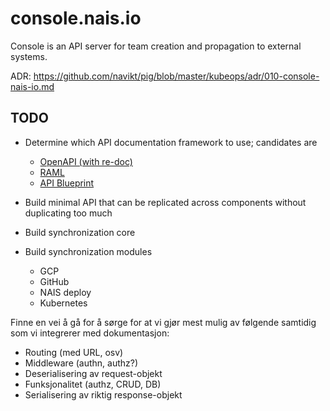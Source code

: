 # console.nais.io

Console is an API server for team creation and propagation to external systems.

ADR: https://github.com/navikt/pig/blob/master/kubeops/adr/010-console-nais-io.md

## TODO

* Determine which API documentation framework to use; candidates are
  * [OpenAPI (with re-doc)](https://redocly.github.io)
  * [RAML](https://raml.org/)
  * [API Blueprint](https://apiblueprint.org/)

* Build minimal API that can be replicated across components without duplicating too much

* Build synchronization core

* Build synchronization modules
  * GCP
  * GitHub
  * NAIS deploy
  * Kubernetes

Finne en vei å gå for å sørge for at vi gjør mest mulig av følgende samtidig som vi integrerer med dokumentasjon:

- Routing (med URL, osv)
- Middleware (authn, authz?)
- Deserialisering av request-objekt
- Funksjonalitet (authz, CRUD, DB)
- Serialisering av riktig response-objekt